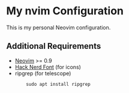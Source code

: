 # My nvim Configuration
This is my personal Neovim configuration.

## Additional Requirements
- [Neovim](https://neovim.io/) >= 0.9
- [Hack Nerd Font](https://www.nerdfonts.com/) (for icons)
- ripgrep (for telescope) 
    ```
        sudo apt install ripgrep
    ```